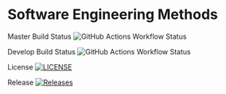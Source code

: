 # Software Engineering Methods

Master Build Status ![GitHub Actions Workflow Status](https://img.shields.io/github/actions/workflow/status/AntonJar-ENU/sem/main.yml?branch=master&style=flat-square)

Develop Build Status ![GitHub Actions Workflow Status](https://img.shields.io/github/actions/workflow/status/AntonJar-ENU/sem/main.yml?branch=develop&style=flat-square)
     
License [![LICENSE](https://img.shields.io/github/license/AntonJar-ENU/sem.svg?style=flat-square)](https://github.com/AntonJar-ENU/sem/blob/master/LICENSE)

Release [![Releases](https://img.shields.io/github/release/AntonJar-ENU/sem/all.svg?style=flat-square)](https://github.com/AntonJar-ENU/sem/releases)
